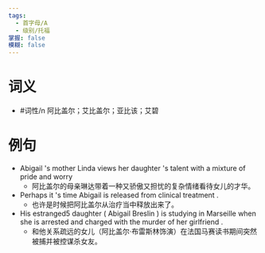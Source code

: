 ```yaml
---
tags:
  - 首字母/A
  - 级别/托福
掌握: false
模糊: false
---
```

# 词义
- #词性/n  阿比盖尔；艾比盖尔；亚比该；艾碧
# 例句
- Abigail 's mother Linda views her daughter 's talent with a mixture of pride and worry
	- 阿比盖尔的母亲琳达带着一种又骄傲又担忧的复杂情绪看待女儿的才华。
- Perhaps it 's time Abigail is released from clinical treatment .
	- 也许是时候把阿比盖尔从治疗当中释放出来了。
- His estranged5 daughter ( Abigail Breslin ) is studying in Marseille when she is arrested and charged with the murder of her girlfriend .
	- 和他关系疏远的女儿（阿比盖尔·布雷斯林饰演）在法国马赛读书期间突然被捕并被控谋杀女友。
